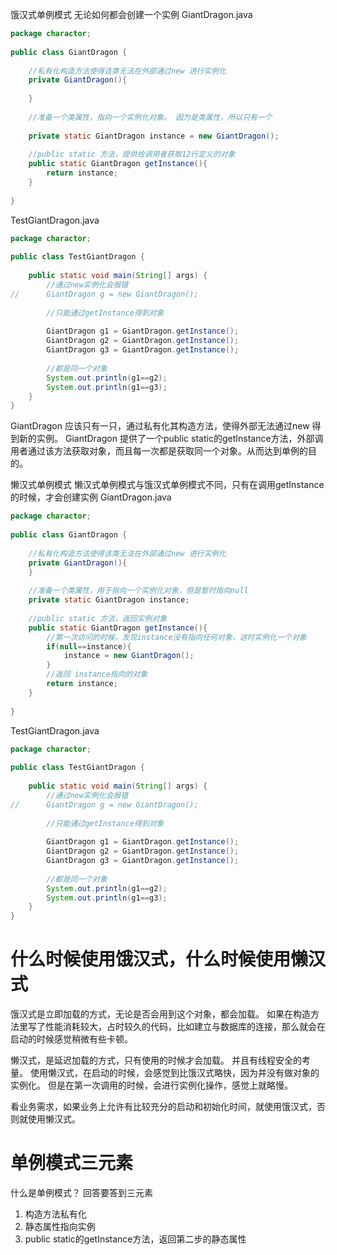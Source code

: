 饿汉式单例模式
无论如何都会创建一个实例
GiantDragon.java
```java
package charactor;
 
public class GiantDragon {
 
    //私有化构造方法使得该类无法在外部通过new 进行实例化
    private GiantDragon(){
         
    }
 
    //准备一个类属性，指向一个实例化对象。 因为是类属性，所以只有一个
 
    private static GiantDragon instance = new GiantDragon();
     
    //public static 方法，提供给调用者获取12行定义的对象
    public static GiantDragon getInstance(){
        return instance;
    }
     
}
```

TestGiantDragon.java
```java
package charactor;
 
public class TestGiantDragon {
 
    public static void main(String[] args) {
        //通过new实例化会报错
//      GiantDragon g = new GiantDragon();
         
        //只能通过getInstance得到对象
         
        GiantDragon g1 = GiantDragon.getInstance();
        GiantDragon g2 = GiantDragon.getInstance();
        GiantDragon g3 = GiantDragon.getInstance();
         
        //都是同一个对象
        System.out.println(g1==g2);
        System.out.println(g1==g3);
    }
}
```
GiantDragon 应该只有一只，通过私有化其构造方法，使得外部无法通过new 得到新的实例。
GiantDragon 提供了一个public static的getInstance方法，外部调用者通过该方法获取对象，而且每一次都是获取同一个对象。从而达到单例的目的。


懒汉式单例模式
懒汉式单例模式与饿汉式单例模式不同，只有在调用getInstance的时候，才会创建实例
GiantDragon.java
```java
package charactor;
 
public class GiantDragon {
  
    //私有化构造方法使得该类无法在外部通过new 进行实例化
    private GiantDragon(){       
    }
  
    //准备一个类属性，用于指向一个实例化对象，但是暂时指向null
    private static GiantDragon instance;
      
    //public static 方法，返回实例对象
    public static GiantDragon getInstance(){
        //第一次访问的时候，发现instance没有指向任何对象，这时实例化一个对象
        if(null==instance){
            instance = new GiantDragon();
        }
        //返回 instance指向的对象
        return instance;
    }
      
}
```

TestGiantDragon.java
```java
package charactor;
 
public class TestGiantDragon {
 
    public static void main(String[] args) {
        //通过new实例化会报错
//      GiantDragon g = new GiantDragon();
         
        //只能通过getInstance得到对象
         
        GiantDragon g1 = GiantDragon.getInstance();
        GiantDragon g2 = GiantDragon.getInstance();
        GiantDragon g3 = GiantDragon.getInstance();
         
        //都是同一个对象
        System.out.println(g1==g2);
        System.out.println(g1==g3);
    }
}
```

# 什么时候使用饿汉式，什么时候使用懒汉式
饿汉式是立即加载的方式，无论是否会用到这个对象，都会加载。
如果在构造方法里写了性能消耗较大，占时较久的代码，比如建立与数据库的连接，那么就会在启动的时候感觉稍微有些卡顿。

懒汉式，是延迟加载的方式，只有使用的时候才会加载。 并且有线程安全的考量。
使用懒汉式，在启动的时候，会感觉到比饿汉式略快，因为并没有做对象的实例化。 但是在第一次调用的时候，会进行实例化操作，感觉上就略慢。

看业务需求，如果业务上允许有比较充分的启动和初始化时间，就使用饿汉式，否则就使用懒汉式。

# 单例模式三元素
什么是单例模式？
回答要答到三元素
1. 构造方法私有化
2. 静态属性指向实例
3. public static的getInstance方法，返回第二步的静态属性
